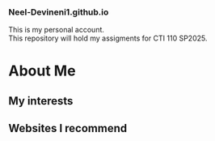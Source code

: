 ### Neel-Devineni1.github.io
This is my personal account.<br>
This repository will hold my assigments for CTI 110 SP2025.
# About Me
## My interests 
## Websites I recommend


